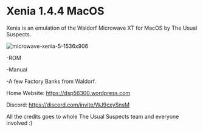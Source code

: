 # Xenia 1.4.4 MacOS

Xenia is an emulation of the Waldorf Microwave XT for MacOS by The Usual Suspects.

![microwave-xenia-5-1536x906](https://github.com/user-attachments/assets/80eb4509-da18-40f5-8560-04b803f0bc7a)

-ROM

-Manual

-A few Factory Banks from Waldorf.

Home Website:
https://dsp56300.wordpress.com

Discord:
https://discord.com/invite/WJ9cxySnsM

All the credits goes to whole The Usual Suspects team and everyone involved :)


